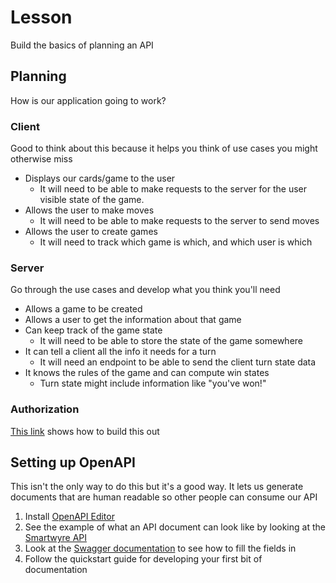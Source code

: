 # Lesson
Build the basics of planning an API 

## Planning
How is our application going to work?

### Client
Good to think about this because it helps you think of use cases you might otherwise miss
* Displays our cards/game to the user
    * It will need to be able to make requests to the server for the user visible state of the game.
* Allows the user to make moves
    * It will need to be able to make requests to the server to send moves
* Allows the user to create games
    * It will need to track which game is which, and which user is which


### Server
Go through the use cases and develop what you think you'll need
* Allows a game to be created
* Allows a user to get the information about that game
* Can keep track of the game state
    * It will need to be able to store the state of the game somewhere
* It can tell a client all the info it needs for a turn
    * It will need an endpoint to be able to send the client turn state data
* It knows the rules of the game and can compute win states
    * Turn state might include information like "you've won!"

### Authorization
[This link](https://swagger.io/docs/specification/authentication/basic-authentication/) shows how to build this out

## Setting up OpenAPI 
This isn't the only way to do this but it's a good way. It lets us generate documents that are human readable so other people can consume our API

1. Install [OpenAPI Editor](https://marketplace.visualstudio.com/items?itemName=42Crunch.vscode-openapi)
1. See the example of what an API document can look like by looking at the [Smartwyre API](https://docs.smartwyre.info/)
1. Look at the [Swagger documentation](https://swagger.io/specification/basic-structure/) to see how to fill the fields in
1. Follow the quickstart guide for developing your first bit of documentation